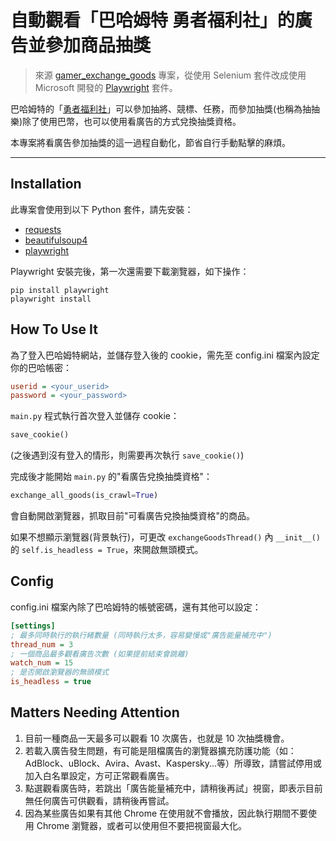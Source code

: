 # 自動觀看「巴哈姆特 勇者福利社」的廣告並參加商品抽獎

> 來源 [gamer_exchange_goods](https://github.com/Jia35/gamer_exchange_goods) 專案，從使用 Selenium 套件改成使用 Microsoft 開發的 [Playwright](https://playwright.dev/python/) 套件。

巴哈姆特的「[勇者福利社](https://fuli.gamer.com.tw/)」可以參加抽將、競標、任務，而參加抽獎(也稱為抽抽樂)除了使用巴幣，也可以使用看廣告的方式兌換抽獎資格。

本專案將看廣告參加抽獎的這一過程自動化，節省自行手動點擊的麻煩。

----------------------

## Installation

此專案會使用到以下 Python 套件，請先安裝：

* [requests](https://pypi.org/project/requests/)
* [beautifulsoup4](https://pypi.org/project/beautifulsoup4/)
* [playwright](https://pypi.org/project/playwright/)

Playwright 安裝完後，第一次還需要下載瀏覽器，如下操作：

```Shell
pip install playwright
playwright install
```

## How To Use It

為了登入巴哈姆特網站，並儲存登入後的 cookie，需先至 config.ini 檔案內設定你的巴哈帳密：

```ini
userid = <your_userid>
password = <your_password>
```

`main.py` 程式執行首次登入並儲存 cookie：

```python
save_cookie()
```

(之後遇到沒有登入的情形，則需要再次執行 `save_cookie()`)
<br>

完成後才能開始 `main.py` 的"看廣告兌換抽獎資格"：

```python
exchange_all_goods(is_crawl=True)
```

會自動開啟瀏覽器，抓取目前"可看廣告兌換抽獎資格"的商品。
<br>

如果不想顯示瀏覽器(背景執行)，可更改 `exchangeGoodsThread()` 內 `__init__()` 的 `self.is_headless = True`，來開啟無頭模式。

## Config

config.ini 檔案內除了巴哈姆特的帳號密碼，還有其他可以設定：

```ini
[settings]
; 最多同時執行的執行緒數量 (同時執行太多，容易變慢或"廣告能量補充中")
thread_num = 3
; 一個商品最多觀看廣告次數 (如果提前結束會跳離)
watch_num = 15
; 是否開啟瀏覽器的無頭模式
is_headless = true
```

## Matters Needing Attention

1. 目前一種商品一天最多可以觀看 10 次廣告，也就是 10 次抽獎機會。
2. 若載入廣告發生問題，有可能是阻檔廣告的瀏覽器擴充防護功能（如：AdBlock、uBlock、Avira、Avast、Kaspersky...等）所導致，請嘗試停用或加入白名單設定，方可正常觀看廣告。
3. 點選觀看廣告時，若跳出「廣告能量補充中，請稍後再試」視窗，即表示目前無任何廣告可供觀看，請稍後再嘗試。
4. 因為某些廣告如果有其他 Chrome 在使用就不會播放，因此執行期間不要使用 Chrome 瀏覽器，或者可以使用但不要把視窗最大化。
